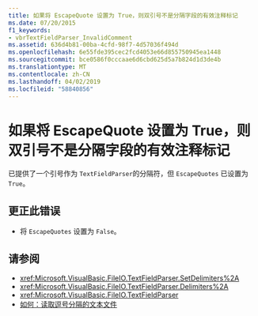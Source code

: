 ```yaml
---
title: 如果将 EscapeQuote 设置为 True，则双引号不是分隔字段的有效注释标记
ms.date: 07/20/2015
f1_keywords:
- vbrTextFieldParser_InvalidComment
ms.assetid: 636d4b81-00ba-4cfd-98f7-4d57036f494d
ms.openlocfilehash: 6e55fde395cec2fcd4053e66d855750945ea1448
ms.sourcegitcommit: bce0586f0cccaae6d6cbd625d5a7b824d1d3de4b
ms.translationtype: MT
ms.contentlocale: zh-CN
ms.lasthandoff: 04/02/2019
ms.locfileid: "58840856"
---
```

# <a name="a-double-quote-is-not-a-valid-comment-token-for-delimited-fields-where-escapequote-is-set-to-true"></a>如果将 EscapeQuote 设置为 True，则双引号不是分隔字段的有效注释标记
已提供了一个引号作为 `TextFieldParser`的分隔符，但 `EscapeQuotes` 已设置为 `True`。  
  
## <a name="to-correct-this-error"></a>更正此错误  
  
-   将 `EscapeQuotes` 设置为 `False`。  
  
## <a name="see-also"></a>请参阅

- <xref:Microsoft.VisualBasic.FileIO.TextFieldParser.SetDelimiters%2A>
- <xref:Microsoft.VisualBasic.FileIO.TextFieldParser.Delimiters%2A>
- <xref:Microsoft.VisualBasic.FileIO.TextFieldParser>
- [如何：读取逗号分隔的文本文件](../../../visual-basic/developing-apps/programming/drives-directories-files/how-to-read-from-comma-delimited-text-files.md)
